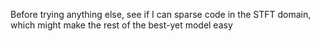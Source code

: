 Before trying anything else, see if I can sparse code in the STFT domain, which might make the rest of the
best-yet model easy
